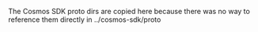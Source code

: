 The Cosmos SDK proto dirs are copied here because there was no way to reference them directly in ../cosmos-sdk/proto
